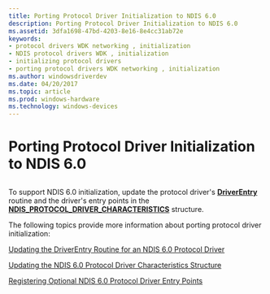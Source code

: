 ```yaml
---
title: Porting Protocol Driver Initialization to NDIS 6.0
description: Porting Protocol Driver Initialization to NDIS 6.0
ms.assetid: 3dfa1698-47bd-4203-8e16-8e4cc31ab72e
keywords:
- protocol drivers WDK networking , initialization
- NDIS protocol drivers WDK , initialization
- initializing protocol drivers
- porting protocol drivers WDK networking , initialization
ms.author: windowsdriverdev
ms.date: 04/20/2017
ms.topic: article
ms.prod: windows-hardware
ms.technology: windows-devices
---
```


# Porting Protocol Driver Initialization to NDIS 6.0


## <a href="" id="ddk-porting-protocol-driver-initialization-to-ndis-6-0-nd"></a>


To support NDIS 6.0 initialization, update the protocol driver's [**DriverEntry**](https://msdn.microsoft.com/library/windows/hardware/ff544113) routine and the driver's entry points in the [**NDIS\_PROTOCOL\_DRIVER\_CHARACTERISTICS**](https://msdn.microsoft.com/library/windows/hardware/ff566825) structure.

The following topics provide more information about porting protocol driver initialization:

[Updating the DriverEntry Routine for an NDIS 6.0 Protocol Driver](updating-the-driverentry-routine-for-an-ndis-6-0-protocol-driver.md)

[Updating the NDIS 6.0 Protocol Driver Characteristics Structure](updating-the-ndis-6-0-protocol-driver-characteristics-structure.md)

[Registering Optional NDIS 6.0 Protocol Driver Entry Points](registering-optional-ndis-6-0-protocol-driver-entry-points.md)

 

 





